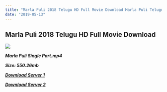```yaml
---
title: "Marla Puli 2018 Telugu HD Full Movie Download Marla Puli Telugu HD Movie Download"
date: "2019-05-13"
---
```


## Marla Puli 2018 Telugu HD Full Movie Download 

![](https://images.moviebuff.com/73dc5515-4d84-4378-9bae-5ea03964c6ff?w=1000)

**_Marla Puli Single Part.mp4_**

**_Size: 550.26mb_**

**_[Download Server 1](https://openload.co/f/FdDGU5_114Y)_**

**_[Download Server 2](https://openload.co/f/FdDGU5_114Y)_**
